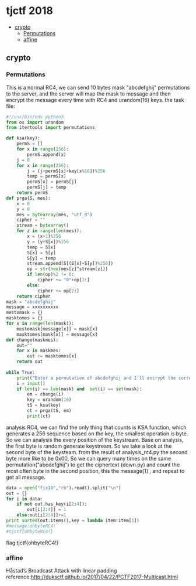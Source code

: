 # tjctf 2018
- [crypto](#crypto)
	- [Permutations](#permutations)
	- [affine](#affine)
## crypto
### Permutations
This is a normal RC4, we can send 10 bytes mask "abcdefghij"   permutations to the server, and the server will map the mask to message and then encrypt the message every time with RC4 and urandom(16) keys.
the task file:
```python
#!/usr/bin/env python3
from os import urandom
from itertools import permutations

def ksa(key):
    permS = []
    for x in range(256):
        permS.append(x)
    j = 0
    for x in range(256):
        j = (j+permS[x]+key[x%16])%256
        temp = permS[x]
        permS[x] = permS[j]
        permS[j] = temp
    return permS
def prga(S, mes):
    x = 0
    y = 0
    mes = bytearray(mes, "utf_8")
    cipher = ""
    stream = bytearray()
    for z in range(len(mes)):
        x = (x+1)%256
        y = (y+S[x])%256
        temp = S[x]
        S[x] = S[y]
        S[y] = temp
        stream.append(S[(S[x]+S[y])%256])
        op = str(hex(mes[z]^stream[z]))
        if len(op)%2 != 0:
            cipher += "0"+op[2:]
        else:
            cipher += op[2:]
    return cipher
mask = "abcdefghij"
message = xxxxxxxxxx
mestomask = {}
masktomes = {}
for x in range(len(mask)):
    mestomask[message[x]] = mask[x]
    masktomes[mask[x]] = message[x]
def change(maskmes):
    out=""
    for x in maskmes:
        out += masktomes[x]
    return out
    
while True:
    print("Enter a permutation of abcdefghij and I'll encrypt the corresponding message! ")
    i = input()
    if len(i) == len(mask) and  set(i) == set(mask):
        em = change(i)
        key = urandom(16)
        tS = ksa(key)
        ct = prga(tS, em)
        print(ct)
```
analysis RC4, we can find the only thing that counts is KSA function, which generates a 256 sequence based on the key, the smallest operation is byte. So we can analysis the every position of the keystream. Base on analysis, the first byte is random generate keystream.  So we take a look at the second byte of the keysteam.
from the result of analysis_rc4.py the second byte more like to be 0x00, So we can query many times on the same permutation("abcdefghij") to get the ciphertext (down.py) and count the most often byte in the second position, this the message[1] , and repeat to get all message.
```python
data = open("fix10","rb").read().split("\n")
out = {}
for i in data:
    if not out.has_key(i[2:4]):
        out[i[2:4]] = 1
    else:out[i[2:4]]+=1
print sorted(out.items(),key = lambda item:item[1])
#message:ohbyteRC4!
#tjctf{ohbyteRC4!}
```
flag:tjctf{ohbyteRC4!}

### affine
Håstad’s Broadcast Attack with linear padding
reference:http://duksctf.github.io/2017/04/22/PCTF2017-Multicast.html
